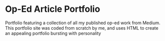 # Op-Ed Article Portfolio
Portfolio featuring a collection of all my published op-ed work from Medium. 
This portfolio site was coded from scratch by me, and uses HTML to create an appealing portfolio bursting with personality
